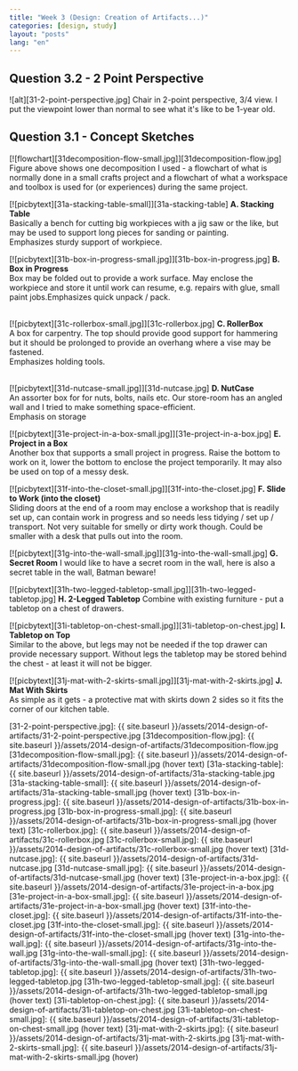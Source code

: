 ```yaml
---
title: "Week 3 (Design: Creation of Artifacts...)"
categories: [design, study]
layout: "posts"
lang: "en"
---
```


## Question 3.2 - 2 Point Perspective


![alt][31-2-point-perspective.jpg]
Chair in 2-point perspective, 3/4 view. I put the viewpoint lower than normal to see what it's like to be 1-year old.


## Question 3.1 - Concept Sketches

[![flowchart][31decomposition-flow-small.jpg]][31decomposition-flow.jpg]
Figure above shows one decomposition I used - a flowchart of what is normally done in a small crafts project and a flowchart of what a workspace and toolbox is used for (or experiences) during the same project.
<br style="clear:both" />

[![picbytext][31a-stacking-table-small]][31a-stacking-table]
**A. Stacking Table**  
Basically a bench for cutting big workpieces with a jig saw or the like, but may be used to support long pieces for sanding or painting.  
Emphasizes sturdy support of workpiece.
<br style="clear:both" />

[![picbytext][31b-box-in-progress-small.jpg]][31b-box-in-progress.jpg]
**B. Box in Progress**  
Box may be folded out to provide a work surface. May enclose the workpiece and store it until work can resume, e.g. repairs with glue, small paint jobs.Emphasizes quick unpack / pack.  
<br style="clear:both" />

[![picbytext][31c-rollerbox-small.jpg]][31c-rollerbox.jpg]
**C. RollerBox**  
A box for carpentry. The top should provide good support for hammering but it should be prolonged to provide an overhang where a vise may be fastened.  
Emphasizes holding tools.  
<br style="clear:both" />

[![picbytext][31d-nutcase-small.jpg]][31d-nutcase.jpg]
**D. NutCase**  
An assorter box for for nuts, bolts, nails etc. Our store-room has an angled wall and I tried to make something space-efficient.  
Emphasis on storage
<br style="clear:both" />

[![picbytext][31e-project-in-a-box-small.jpg]][31e-project-in-a-box.jpg]
**E. Project in a Box**  
Another box that supports a small project in progress. Raise the bottom to work on it, lower the bottom to enclose the project temporarily. It may also be used on top of a messy desk.
<br style="clear:both" />

[![picbytext][31f-into-the-closet-small.jpg]][31f-into-the-closet.jpg]
**F. Slide to Work (into the closet)**  
Sliding doors at the end of a room may enclose a workshop that is readily set up, can contain work in progress and so needs less tidying / set up / transport. Not very suitable for smelly or dirty work though.
Could be smaller with a desk that pulls out into the room.
<br style="clear:both" />

[![picbytext][31g-into-the-wall-small.jpg]][31g-into-the-wall-small.jpg]
**G. Secret Room**
I would like to have a secret room in the wall, here is also a secret table in the wall, Batman beware!
<br style="clear:both" />

[![picbytext][31h-two-legged-tabletop-small.jpg]][31h-two-legged-tabletop.jpg] 
**H. 2-Legged Tabletop** 
Combine with existing furniture - put a tabletop on a chest of drawers.
<br style="clear:both" />

[![picbytext][31i-tabletop-on-chest-small.jpg]][31i-tabletop-on-chest.jpg]
**I. Tabletop on Top**  
Similar to the above, but legs may not be needed if the top drawer can provide necessary support. Without legs the tabletop may be stored behind the chest - at least it will not be bigger.
<br style="clear:both" />

[![picbytext][31j-mat-with-2-skirts-small.jpg]][31j-mat-with-2-skirts.jpg]
**J. Mat With Skirts**  
As simple as it gets - a protective mat with skirts down 2 sides so it fits the corner of our kitchen table.
<br style="clear:both" />



  [31-2-point-perspective.jpg]: {{ site.baseurl }}/assets/2014-design-of-artifacts/31-2-point-perspective.jpg
  [31decomposition-flow.jpg]: {{ site.baseurl }}/assets/2014-design-of-artifacts/31decomposition-flow.jpg
  [31decomposition-flow-small.jpg]: {{ site.baseurl }}/assets/2014-design-of-artifacts/31decomposition-flow-small.jpg (hover text)
  [31a-stacking-table]: {{ site.baseurl }}/assets/2014-design-of-artifacts/31a-stacking-table.jpg
  [31a-stacking-table-small]: {{ site.baseurl }}/assets/2014-design-of-artifacts/31a-stacking-table-small.jpg (hover text)
  [31b-box-in-progress.jpg]: {{ site.baseurl }}/assets/2014-design-of-artifacts/31b-box-in-progress.jpg
  [31b-box-in-progress-small.jpg]: {{ site.baseurl }}/assets/2014-design-of-artifacts/31b-box-in-progress-small.jpg (hover text)
  [31c-rollerbox.jpg]: {{ site.baseurl }}/assets/2014-design-of-artifacts/31c-rollerbox.jpg
  [31c-rollerbox-small.jpg]: {{ site.baseurl }}/assets/2014-design-of-artifacts/31c-rollerbox-small.jpg (hover text)
  [31d-nutcase.jpg]: {{ site.baseurl }}/assets/2014-design-of-artifacts/31d-nutcase.jpg
  [31d-nutcase-small.jpg]: {{ site.baseurl }}/assets/2014-design-of-artifacts/31d-nutcase-small.jpg (hover text)
  [31e-project-in-a-box.jpg]: {{ site.baseurl }}/assets/2014-design-of-artifacts/31e-project-in-a-box.jpg
  [31e-project-in-a-box-small.jpg]: {{ site.baseurl }}/assets/2014-design-of-artifacts/31e-project-in-a-box-small.jpg (hover text)
  [31f-into-the-closet.jpg]: {{ site.baseurl }}/assets/2014-design-of-artifacts/31f-into-the-closet.jpg
  [31f-into-the-closet-small.jpg]: {{ site.baseurl }}/assets/2014-design-of-artifacts/31f-into-the-closet-small.jpg (hover text)
  [31g-into-the-wall.jpg]: {{ site.baseurl }}/assets/2014-design-of-artifacts/31g-into-the-wall.jpg
  [31g-into-the-wall-small.jpg]: {{ site.baseurl }}/assets/2014-design-of-artifacts/31g-into-the-wall-small.jpg (hover text)
  [31h-two-legged-tabletop.jpg]: {{ site.baseurl }}/assets/2014-design-of-artifacts/31h-two-legged-tabletop.jpg
  [31h-two-legged-tabletop-small.jpg]: {{ site.baseurl }}/assets/2014-design-of-artifacts/31h-two-legged-tabletop-small.jpg (hover text)
  [31i-tabletop-on-chest.jpg]: {{ site.baseurl }}/assets/2014-design-of-artifacts/31i-tabletop-on-chest.jpg
  [31i-tabletop-on-chest-small.jpg]: {{ site.baseurl }}/assets/2014-design-of-artifacts/31i-tabletop-on-chest-small.jpg (hover text)
  [31j-mat-with-2-skirts.jpg]: {{ site.baseurl }}/assets/2014-design-of-artifacts/31j-mat-with-2-skirts.jpg
  [31j-mat-with-2-skirts-small.jpg]: {{ site.baseurl }}/assets/2014-design-of-artifacts/31j-mat-with-2-skirts-small.jpg (hover)


